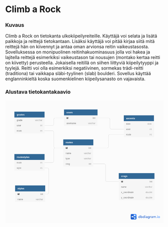 Climb a Rock
===

### Kuvaus

Climb a Rock on tietokanta ulkokiipeilyreiteille. Käyttäjä voi selata ja lisätä paikkoja ja reittejä tietokantaan. Lisäksi käyttäjä voi pitää kirjaa siitä mitä reittejä hän on kiivennyt ja antaa oman arvionsa reitin vaikeustasosta. Sovelluksessa on monipuolinen reitinhakuominasuus jolla voi hakea ja lajitella reittejä esimerkiksi vaikeustason tai nousujen (montako kertaa reitti on kiivetty) perusteella. Jokaisella reitillä on siihen liittyviä kiipeilytyyppi ja tyylejä. Reitti voi olla esimerkiksi negatiivinen, sormekas trädi-reitti (traditiona) tai vaikkapa släbi-tyylinen (slab) boulderi. Sovellus käyttää englanninkieltä koska suomenkielinen kiipeilysanasto on vajavaista.

### Alustava tietokantakaavio

![tietokantakaavio](img/kaavio.png)
